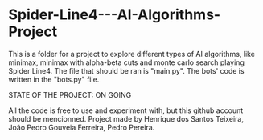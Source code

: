 # Spider-Line4---AI-Algorithms-Project

This is a folder for a project to explore different types of AI algorithms, like minimax, minimax with alpha-beta cuts and monte carlo search playing Spider Line4.
The file that should be ran is "main.py". The bots' code is written in the "bots.py" file.

STATE OF THE PROJECT: ON GOING

All the code is free to use and experiment with, but this github account should be mencionned.
Project made by Henrique dos Santos Teixeira, João Pedro Gouveia Ferreira, Pedro Pereira.
